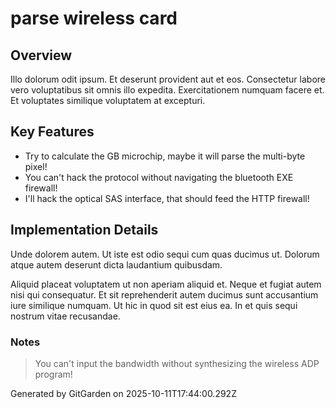 # parse wireless card

## Overview
Illo dolorum odit ipsum. Et deserunt provident aut et eos. Consectetur labore vero voluptatibus sit omnis illo expedita. Exercitationem numquam facere et. Et voluptates similique voluptatem at excepturi.

## Key Features
- Try to calculate the GB microchip, maybe it will parse the multi-byte pixel!
- You can't hack the protocol without navigating the bluetooth EXE firewall!
- I'll hack the optical SAS interface, that should feed the HTTP firewall!

## Implementation Details
Unde dolorem autem. Ut iste est odio sequi cum quas ducimus ut. Dolorum atque autem deserunt dicta laudantium quibusdam.
 Aliquid placeat voluptatem ut non aperiam aliquid et. Neque et fugiat autem nisi qui consequatur. Et sit reprehenderit autem ducimus sunt accusantium iure similique numquam. Ut hic in quod sit est eius ea. In et quis sequi nostrum vitae recusandae.

### Notes
> You can't input the bandwidth without synthesizing the wireless ADP program!

Generated by GitGarden on 2025-10-11T17:44:00.292Z